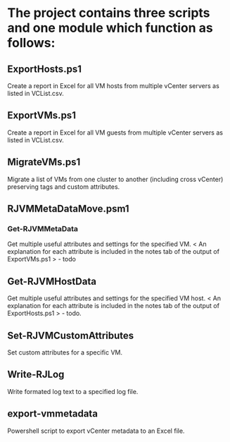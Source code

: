 # The project contains three scripts and one module which function as follows:

## ExportHosts.ps1
Create a report in Excel for all VM hosts from multiple vCenter servers as listed in VCList.csv.

## ExportVMs.ps1
Create a report in Excel for all VM guests from multiple vCenter servers as listed in VCList.csv.

## MigrateVMs.ps1
Migrate a list of VMs from one cluster to another (including cross vCenter) preserving tags and custom attributes.

## RJVMMetaDataMove.psm1
### Get-RJVMMetaData
Get multiple useful attributes and settings for the specified VM.
< An explanation for each attribute is included in the notes tab of the output of ExportVMs.ps1 > - todo

## Get-RJVMHostData
Get multiple useful attributes and settings for the specified VM host.
< An explanation for each attribute is included in the notes tab of the output of ExportHosts.ps1 > - todo.

## Set-RJVMCustomAttributes
Set custom attributes for a specific VM.

## Write-RJLog
Write formated log text to a specified log file.

## export-vmmetadata
Powershell script to export vCenter metadata to an Excel file.

